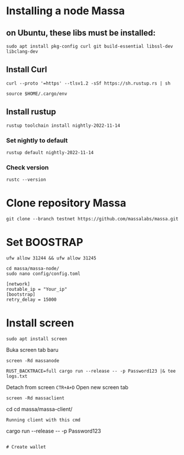 # Installing a node Massa

## on Ubuntu, these libs must be installed:
```
sudo apt install pkg-config curl git build-essential libssl-dev libclang-dev
```
## Install Curl
```
curl --proto '=https' --tlsv1.2 -sSf https://sh.rustup.rs | sh
```
```
source $HOME/.cargo/env
```
## Install rustup
```
rustup toolchain install nightly-2022-11-14
```
### Set nightly to default
```
rustup default nightly-2022-11-14
```
### Check version
```
rustc --version
```

# Clone repository Massa

```
git clone --branch testnet https://github.com/massalabs/massa.git
```

# Set BOOSTRAP
```
ufw allow 31244 && ufw allow 31245
```
```
cd massa/massa-node/
sudo nano config/config.toml
```
```
[network]
routable_ip = "Your_ip"
[bootstrap]
retry_delay = 15000
```

# Install screen
```
sudo apt install screen
```
Buka screen tab baru
```
screen -Rd massanode
```
```
RUST_BACKTRACE=full cargo run --release -- -p Password123 |& tee logs.txt
```
Detach from screen
`CTR+A+D`
Open new screen tab
```
screen -Rd massaclient
```
cd
cd massa/massa-client/
```
Running client with this cmd
```
cargo run --release -- -p Password123
```

# Create wallet



